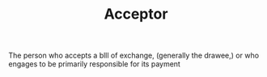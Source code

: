 ---
title: Acceptor
permalink: "/definitions/acceptor.html"
body: The person who accepts a blll of exchange, (generally the drawee,) or who engages
  to be primarily responsible for its payment
published_at: '2018-07-07'
layout: post
---